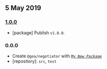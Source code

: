## 5 May 2019

### [1.0.0](https://github.com/idiocc/negotiator/compare/v0.0.0-pre...v1.0.0)

- [package] Publish `v1.0.0`.

### 0.0.0

- Create `@goa/negotiator` with _[`My New Package`](https://mnpjs.org)_
- [repository]: `src`, `test`